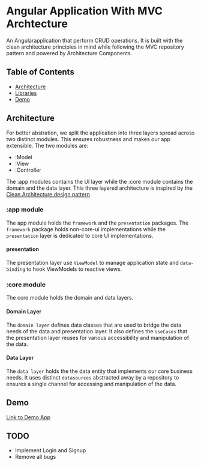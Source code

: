 # Angular Application With MVC Archtecture

An Angularapplication that perform CRUD operations. It is built with the clean architecture principles in mind while following the MVC repository pattern and powered by Architecture Components.

## Table of Contents
- [Architecture](#architecture)
- [Libraries](#libraries)
- [Demo](#demo)


## Architecture
For better abstration, we split the application into three layers spread across two distinct modules. This ensures robustness and makes our app extensible. The two modules are:

- :Model
- :View
- :Controller


The :app modules contains the UI layer while the :core module contains the domain and the data layer. This three layered architecture is inspired by the [Clean Architecture design pattern](https://angular.io/)

### :app module
The app module holds the `framework` and the `presentation` packages. The `framework` package holds non-core-ui implementations while the `presentation` layer is dedicated to core UI implementations.
#### presentation
The presentation layer use `ViewModel` to manage application state and `data-binding` to hook ViewModels to reactive views.

### :core module
The core module holds the domain and data layers.
#### Domain Layer
The `domain layer` defines data classes that are used to bridge the data needs of the data and presentation layer. It also defines the `UseCases` that the presentation layer reuses for various accessibility and manipulation of the data.
#### Data Layer
The `data layer` holds the the data entity that implements our core business needs. It uses distinct `datasources` abstracted away by a repository to ensures a single channel for accessing and manipulation of the data. 

## Demo
[Link to Demo App](https://silikhe.github.io/mvc-application/)
## TODO
- Implement Login and Signup
- Remove all bugs
